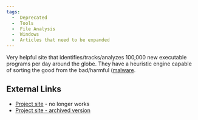```yaml
---
tags:
  -  Deprecated
  -  Tools
  -  File Analysis
  -  Windows
  -  Articles that need to be expanded
---
```

Very helpful site that identifies/tracks/analyzes 100,000 new executable
programs per day around the globe. They have a heuristic engine capable
of sorting the good from the bad/harmful
([malware](malware.md).

## External Links

- [Project site](http://fileinfo.prevx.com/) - no longer works
- [Project site - archived
  version](http://archive.today/fileinfo.prevx.com)